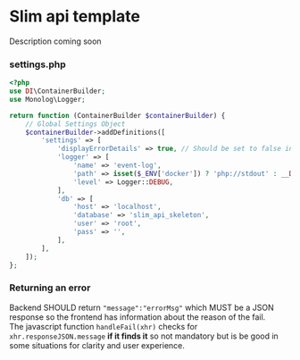 # Slim api template

Description coming soon
  
  
### settings.php
```php
<?php
use DI\ContainerBuilder;
use Monolog\Logger;

return function (ContainerBuilder $containerBuilder) {
    // Global Settings Object
    $containerBuilder->addDefinitions([
        'settings' => [
            'displayErrorDetails' => true, // Should be set to false in production
            'logger' => [
                'name' => 'event-log',
                'path' => isset($_ENV['docker']) ? 'php://stdout' : __DIR__ . '/../logs/app.log',
                'level' => Logger::DEBUG,
            ],
            'db' => [
                'host' => 'localhost',
                'database' => 'slim_api_skeleton',
                'user' => 'root',
                'pass' => '',
            ],
        ],
    ]);
};
```

### Returning an error
Backend SHOULD return `"message":"errorMsg"` which MUST be a JSON response so the frontend has information 
about the reason of the fail.   
The javascript function `handleFail(xhr)` checks for `xhr.responseJSON.message` **if it finds it** so not 
mandatory but is be good in some situations for clarity and user experience. 